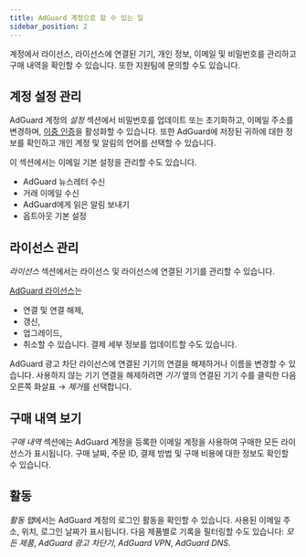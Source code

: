 ```yaml
---
title: AdGuard 계정으로 할 수 있는 일
sidebar_position: 2
---
```


계정에서 라이선스, 라이선스에 연결된 기기, 개인 정보, 이메일 및 비밀번호를 관리하고 구매 내역을 확인할 수 있습니다. 또한 지원팀에 문의할 수도 있습니다.

## 계정 설정 관리

AdGuard 계정의 *설정* 섹션에서 비밀번호를 업데이트 또는 초기화하고, 이메일 주소를 변경하며, [이중 인증](../2fa)을 활성화할 수 있습니다. 또한 AdGuard에 저장된 귀하에 대한 정보를 확인하고 개인 계정 및 알림의 언어를 선택할 수 있습니다.

이 섹션에서는 이메일 기본 설정을 관리할 수도 있습니다.

- AdGuard 뉴스레터 수신
- 거래 이메일 수신
- AdGuard에게 읽은 알림 보내기
- 옵트아웃 기본 설정

## 라이선스 관리

*라이선스* 섹션에서는 라이선스 및 라이선스에 연결된 기기를 관리할 수 있습니다.

[AdGuard 라이선스](../../license/what-is)는

- 연결 및 연결 해제,
- 갱신,
- 업그레이드,
- 취소할 수 있습니다. 결제 세부 정보를 업데이트할 수도 있습니다.

AdGuard 광고 차단 라이선스에 연결된 기기의 연결을 해제하거나 이름을 변경할 수 있습니다. 사용하지 않는 기기 연결을 해제하려면 *기기* 옆의 연결된 기기 수를 클릭한 다음 오른쪽 화살표 → *제거*를 선택합니다.

## 구매 내역 보기

*구매 내역* 섹션에는 AdGuard 계정을 등록한 이메일 계정을 사용하여 구매한 모든 라이선스가 표시됩니다. 구매 날짜, 주문 ID, 결제 방법 및 구매 비용에 대한 정보도 확인할 수 있습니다.

## 활동

*활동 탭*에서는 AdGuard 계정의 로그인 활동을 확인할 수 있습니다. 사용된 이메일 주소, 위치, 로그인 날짜가 표시됩니다. 다음 제품별로 기록을 필터링할 수도 있습니다: *모든 제품*, *AdGuard 광고 차단기*, *AdGuard VPN*, *AdGuard DNS*.
